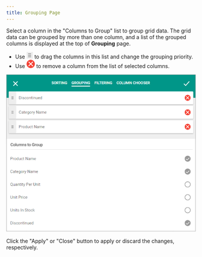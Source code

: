 ```yaml
---
title: Grouping Page
---
```

Select a column in the "Columns to Group" list to group grid data.  The grid data can be grouped by more than one column, and a list of the grouped columns is displayed at the top of **Grouping** page.
* Use ![eud-grid-customizationdialog-sorting-drag](../../../images/Img128887.png) to drag the columns in this list and change the grouping priority.
* Use ![eud-grid-customizationdialog-sorting-delete](../../../images/Img128889.png) to remove a column from the list of selected columns.

![eud-grid-customizationdialog-groupingpage](../../../images/Img128891.png)

Click the "Apply" or "Close" button to apply or discard the changes, respectively.